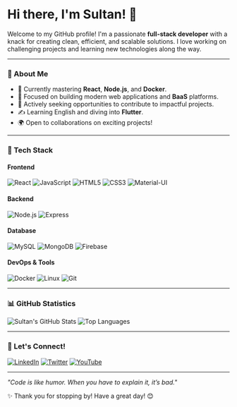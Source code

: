 


# Hi there, I'm Sultan! 👋

Welcome to my GitHub profile! I'm a passionate **full-stack developer** with a knack for creating clean, efficient, and scalable solutions. I love working on challenging projects and learning new technologies along the way.

---

### 🚀 About Me

- 🌱 Currently mastering **React**, **Node.js**, and **Docker**.
- 🎯 Focused on building modern web applications and **BaaS** platforms.
- 💼 Actively seeking opportunities to contribute to impactful projects.
- ✍️ Learning English and diving into **Flutter**.
- 🌍 Open to collaborations on exciting projects!

---

### 🔧 Tech Stack

#### Frontend
![React](https://img.shields.io/badge/React-61DAFB?style=flat-square&logo=react&logoColor=white)
![JavaScript](https://img.shields.io/badge/JavaScript-F7DF1E?style=flat-square&logo=javascript&logoColor=black)
![HTML5](https://img.shields.io/badge/HTML5-E34F26?style=flat-square&logo=html5&logoColor=white)
![CSS3](https://img.shields.io/badge/CSS3-1572B6?style=flat-square&logo=css3&logoColor=white)
![Material-UI](https://img.shields.io/badge/Material--UI-007FFF?style=flat-square&logo=mui&logoColor=white)


#### Backend
![Node.js](https://img.shields.io/badge/Node.js-339933?style=flat-square&logo=nodedotjs&logoColor=white)
![Express](https://img.shields.io/badge/Express-000000?style=flat-square&logo=express&logoColor=white)

#### Database
![MySQL](https://img.shields.io/badge/MySQL-4479A1?style=flat-square&logo=mysql&logoColor=white)
![MongoDB](https://img.shields.io/badge/MongoDB-47A248?style=flat-square&logo=mongodb&logoColor=white)
![Firebase](https://img.shields.io/badge/Firebase-FFCA28?style=flat-square&logo=firebase&logoColor=black)

#### DevOps & Tools
![Docker](https://img.shields.io/badge/Docker-2496ED?style=flat-square&logo=docker&logoColor=white)
![Linux](https://img.shields.io/badge/Linux-FCC624?style=flat-square&logo=linux&logoColor=black)
![Git](https://img.shields.io/badge/Git-F05032?style=flat-square&logo=git&logoColor=white)

---

### 📊 GitHub Statistics

![Sultan's GitHub Stats](https://github-readme-stats.vercel.app/api?username=Sultanomar0013&show_icons=true&theme=radical&hide_border=true)
![Top Languages](https://github-readme-stats.vercel.app/api/top-langs/?username=Sultanomar0013&layout=compact&theme=radical&hide_border=true)

---

### 🌟 Let's Connect!

[![LinkedIn](https://img.shields.io/badge/LinkedIn-0077B5?style=flat-square&logo=linkedin&logoColor=white)](https://linkedin.com/in/your-profile)
[![Twitter](https://img.shields.io/badge/Twitter-1DA1F2?style=flat-square&logo=twitter&logoColor=white)](https://twitter.com/your-profile)
[![YouTube](https://img.shields.io/badge/YouTube-FF0000?style=flat-square&logo=youtube&logoColor=white)](https://www.youtube.com/@OmarSultan-k8s)

---

_"Code is like humor. When you have to explain it, it’s bad."_

✨ Thank you for stopping by! Have a great day! 😊

